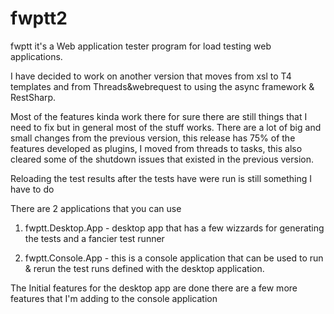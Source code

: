 # fwptt2
fwptt it's a Web application tester program for load testing web applications.

I have decided to work on another version that moves from xsl to T4 templates and from Threads&webrequest to using the async framework & RestSharp.

Most of the features kinda work there for sure there are still things that I need to fix but in general most of the stuff works. There are a lot of big and small changes from the previous version, this release has 75% of the features developed as plugins, I moved from threads to tasks, this also cleared some of the shutdown issues that existed in the previous version.

Reloading the test results after the tests have were run is still something I have to do

There are 2 applications that you can use

1. fwptt.Desktop.App - desktop app that has a few wizzards for generating the tests and a fancier test runner

2. fwptt.Console.App - this is a console application that can be used to run & rerun the test runs defined with the desktop application.


The Initial features for the desktop app are done there are a few more features that I'm adding to the console application
